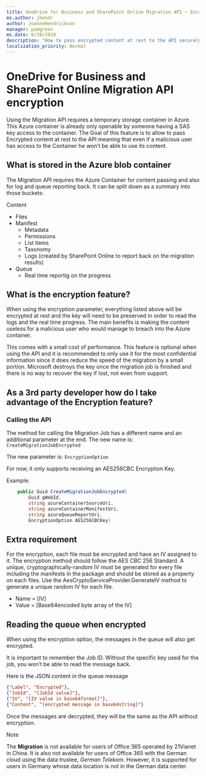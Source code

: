 ```yaml
---
title: OneDrive for Business and SharePoint Online Migration API – Encryption
ms.author: jhendr
author: JoanneHendrickson
manager: pamgreen
ms.date: 6/20/2018
description: "How to pass encrypted content at rest to the API securely."
localization_priority: Normal
---
```


# OneDrive for Business and SharePoint Online Migration API encryption

Using the Migration API requires a temporary storage container in Azure. This Azure container is already only openable by someone having a SAS key access to the container. The Goal of this feature is to allow to pass Encrypted content at rest to the API meaning that even if a malicious user has access to the Container he won’t be able to use its content.

## What is stored in the Azure blob container

The Migration API requires the Azure Container for content passing and also for log and queue reporting back. It can be split down as a summary into those buckets:

Content

- Files
- Manifest
    - Metadata
    - Permissions
    - List items
    - Taxonomy
    - Logs (created by SharePoint Online to report back on the migration results)
- Queue
    - Real time reportig on the progress

## What is the encryption feature?

When using the encryption parameter, everything listed above will be encrypted at rest and the key will need to be preserved in order to read the logs and the real time progress. 
The main benefits is making the content useless for a malicious user who would manage to breach into the Azure container. 

This comes with a small cost of performance. This feature is optional when using the API and it is recommended to only use it for the most confidential information since it does reduce the speed of the migration by a small portion. Microsoft destroys the key once the migration job is finished and there is no way to recover the key if lost, not even from support.

## As a 3rd party developer how do I take advantage of the Encryption feature?

### Calling the API

The method for calling the Migration Job has a different name and an additional parameter at the end. The new name is: `CreateMigrationJobEncrypted`

The new parameter is: `EncryptionOption`

For now, it only supports receiving an AES256CBC Encryption Key.

Example:

```csharp
    public Guid CreateMigrationJobEncrypted(
        Guid gWebId,
        string azureContainerSourceUri,
        string azureContainerManifestUri,
        string azureQueueReportUri,
        EncryptionOption AES256CBCKey)
```

## Extra requirement

For the encryption, each file must be encrypted and have an IV assigned to it. The encryption method should follow the AES CBC 256 Standard. A unique, cryptographically-random IV must be generated for every file including the manifests in the package and should be stored as a property on each files. Use the AesCryptoServiceProvider.GenerateIV method to generate a unique random IV for each file. 

- Name = [IV] 
- Value = [Base64encoded byte array of the IV]

## Reading the queue when encrypted

When using the encryption option, the messages in the queue will also get encrypted.

It is important to remember the Job ID. Without the specific key used for the job, you won’t be able to read the message back.

Here is the JSON content in the queue message

```json
{"Label", "Encrypted"},
{"JobId", "[JobId value]"},
{"IV", "[IV value in base64format]"},     
{"Content", "[encrypted message in base64string]"}  
```

Once the messages are decrypted, they will be the same as the API without encryption.

>[!NOTE]
>The **Migration** is not available for users of Office 365 operated by 21Vianet in China. It is also not available for users of Office 365 with the German cloud using the data trustee, *German Telekom*. However, it is supported for users in Germany whose data location is not in the German data center. 
